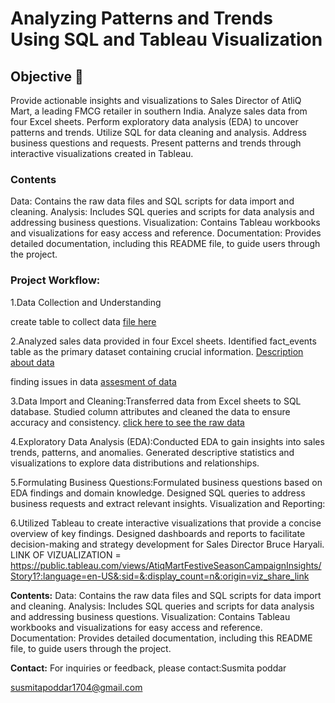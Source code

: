 # Analyzing Patterns and Trends Using SQL and Tableau Visualization



## Objective 🎯

Provide actionable insights and visualizations to Sales Director  of AtliQ Mart, a leading FMCG retailer in southern India.
Analyze sales data from four Excel sheets.
Perform exploratory data analysis (EDA) to uncover patterns and trends.
Utilize SQL for data cleaning and analysis.
Address business questions and requests.
Present patterns and trends through interactive visualizations created in Tableau.

### Contents
Data: Contains the raw data files and SQL scripts for data import and cleaning.
Analysis: Includes SQL queries and scripts for data analysis and addressing business questions.
Visualization: Contains Tableau workbooks and visualizations for easy access and reference.
Documentation: Provides detailed documentation, including this README file, to guide users through the project.


### Project Workflow:

1.Data Collection and Understanding

create table to collect data [file here](https://github.com/Susmita1703/Festive-Season-Campaign-sales-analysis/blob/main/Tables%20in%20sql.sql)

2.Analyzed sales data provided in four Excel sheets.
Identified fact_events table as the primary dataset containing crucial information.
[Description about data](https://github.com/Susmita1703/Festive-Season-Campaign-sales-analysis/blob/main/Description%20about%20data.sql)

finding issues in data [assesment of data](https://github.com/Susmita1703/Festive-Season-Campaign-sales-analysis/blob/main/Assessment%20of%20data.sql)

3.Data Import and Cleaning:Transferred data from Excel sheets to SQL database.
Studied column attributes and cleaned the data to ensure accuracy and consistency.
[click here to see the raw data](https://github.com/Susmita1703/Festive-Season-Campaign-sales-analysis/tree/main/dataset)

4.Exploratory Data Analysis (EDA):Conducted EDA to gain insights into sales trends, patterns, and anomalies.
Generated descriptive statistics and visualizations to explore data distributions and relationships.

5.Formulating Business Questions:Formulated business questions based on EDA findings and domain knowledge.
Designed SQL queries to address business requests and extract relevant insights.
Visualization and Reporting:

6.Utilized Tableau to create interactive visualizations that provide a concise overview of key findings.
Designed dashboards and reports to facilitate decision-making and strategy development for Sales Director Bruce Haryali.
LINK OF VIZUALIZATION = https://public.tableau.com/views/AtiqMartFestiveSeasonCampaignInsights/Story1?:language=en-US&:sid=&:display_count=n&:origin=viz_share_link

__Contents:__
Data: Contains the raw data files and SQL scripts for data import and cleaning.
Analysis: Includes SQL queries and scripts for data analysis and addressing business questions.
Visualization: Contains Tableau workbooks and visualizations for easy access and reference.
Documentation: Provides detailed documentation, including this README file, to guide users through the project.

**Contact:**
For inquiries or feedback, please contact:Susmita poddar

susmitapoddar1704@gmail.com 
